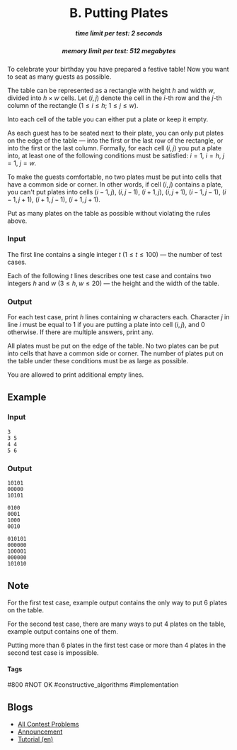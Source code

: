 <h1 style='text-align: center;'> B. Putting Plates</h1>

<h5 style='text-align: center;'>time limit per test: 2 seconds</h5>
<h5 style='text-align: center;'>memory limit per test: 512 megabytes</h5>

To celebrate your birthday you have prepared a festive table! Now you want to seat as many guests as possible.

The table can be represented as a rectangle with height $h$ and width $w$, divided into $h \times w$ cells. Let $(i, j)$ denote the cell in the $i$-th row and the $j$-th column of the rectangle ($1 \le i \le h$; $1 \le j \le w$).

Into each cell of the table you can either put a plate or keep it empty.

As each guest has to be seated next to their plate, you can only put plates on the edge of the table — into the first or the last row of the rectangle, or into the first or the last column. Formally, for each cell $(i, j)$ you put a plate into, at least one of the following conditions must be satisfied: $i = 1$, $i = h$, $j = 1$, $j = w$.

To make the guests comfortable, no two plates must be put into cells that have a common side or corner. In other words, if cell $(i, j)$ contains a plate, you can't put plates into cells $(i - 1, j)$, $(i, j - 1)$, $(i + 1, j)$, $(i, j + 1)$, $(i - 1, j - 1)$, $(i - 1, j + 1)$, $(i + 1, j - 1)$, $(i + 1, j + 1)$.

Put as many plates on the table as possible without violating the rules above.

### Input

The first line contains a single integer $t$ ($1 \le t \le 100$) — the number of test cases.

Each of the following $t$ lines describes one test case and contains two integers $h$ and $w$ ($3 \le h, w \le 20$) — the height and the width of the table.

### Output

For each test case, print $h$ lines containing $w$ characters each. Character $j$ in line $i$ must be equal to $1$ if you are putting a plate into cell $(i, j)$, and $0$ otherwise. If there are multiple answers, print any.

All plates must be put on the edge of the table. No two plates can be put into cells that have a common side or corner. The number of plates put on the table under these conditions must be as large as possible.

You are allowed to print additional empty lines.

## Example

### Input


```text
3
3 5
4 4
5 6
```
### Output


```text
10101
00000
10101

0100
0001
1000
0010

010101
000000
100001
000000
101010
```
## Note

For the first test case, example output contains the only way to put $6$ plates on the table.

For the second test case, there are many ways to put $4$ plates on the table, example output contains one of them.

Putting more than $6$ plates in the first test case or more than $4$ plates in the second test case is impossible.



#### Tags 

#800 #NOT OK #constructive_algorithms #implementation 

## Blogs
- [All Contest Problems](../Codeforces_Round_733_(Div._1_+_Div._2,_based_on_VK_Cup_2021_-_Elimination_(Engine)).md)
- [Announcement](../blogs/Announcement.md)
- [Tutorial (en)](../blogs/Tutorial_(en).md)
